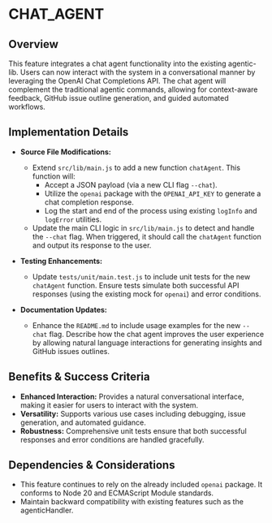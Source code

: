 # CHAT_AGENT

## Overview
This feature integrates a chat agent functionality into the existing agentic-lib. Users can now interact with the system in a conversational manner by leveraging the OpenAI Chat Completions API. The chat agent will complement the traditional agentic commands, allowing for context-aware feedback, GitHub issue outline generation, and guided automated workflows.

## Implementation Details
- **Source File Modifications:**
  - Extend `src/lib/main.js` to add a new function `chatAgent`. This function will:
    - Accept a JSON payload (via a new CLI flag `--chat`).
    - Utilize the `openai` package with the `OPENAI_API_KEY` to generate a chat completion response.
    - Log the start and end of the process using existing `logInfo` and `logError` utilities.
  - Update the main CLI logic in `src/lib/main.js` to detect and handle the `--chat` flag. When triggered, it should call the `chatAgent` function and output its response to the user.

- **Testing Enhancements:**
  - Update `tests/unit/main.test.js` to include unit tests for the new `chatAgent` function. Ensure tests simulate both successful API responses (using the existing mock for `openai`) and error conditions.

- **Documentation Updates:**
  - Enhance the `README.md` to include usage examples for the new `--chat` flag. Describe how the chat agent improves the user experience by allowing natural language interactions for generating insights and GitHub issues outlines.

## Benefits & Success Criteria
- **Enhanced Interaction:** Provides a natural conversational interface, making it easier for users to interact with the system.
- **Versatility:** Supports various use cases including debugging, issue generation, and automated guidance.
- **Robustness:** Comprehensive unit tests ensure that both successful responses and error conditions are handled gracefully.

## Dependencies & Considerations
- This feature continues to rely on the already included `openai` package. It conforms to Node 20 and ECMAScript Module standards.
- Maintain backward compatibility with existing features such as the agenticHandler.

